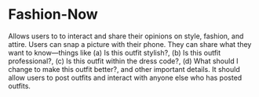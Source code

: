 # Fashion-Now
Allows users to to interact and share their opinions on style, fashion, and attire. Users can snap a picture with their phone. They can share what they want to know—things like (a) Is this outfit stylish?, (b) Is this outfit professional?, (c) Is this outfit within the dress code?, (d) What should I change to make this outfit better?, and other important details. It should allow users to post outfits and interact with anyone else who has posted outfits.
